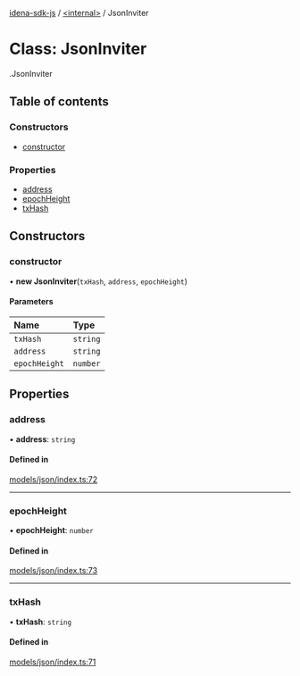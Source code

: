 [idena-sdk-js](../README.md) / [<internal\>](../modules/internal_.md) / JsonInviter

# Class: JsonInviter

[<internal>](../modules/internal_.md).JsonInviter

## Table of contents

### Constructors

- [constructor](internal_.JsonInviter.md#constructor)

### Properties

- [address](internal_.JsonInviter.md#address)
- [epochHeight](internal_.JsonInviter.md#epochheight)
- [txHash](internal_.JsonInviter.md#txhash)

## Constructors

### constructor

• **new JsonInviter**(`txHash`, `address`, `epochHeight`)

#### Parameters

| Name | Type |
| :------ | :------ |
| `txHash` | `string` |
| `address` | `string` |
| `epochHeight` | `number` |

## Properties

### address

• **address**: `string`

#### Defined in

[models/json/index.ts:72](https://github.com/idena-network/idena-sdk-js/blob/master/src/models/json/index.ts#L72)

___

### epochHeight

• **epochHeight**: `number`

#### Defined in

[models/json/index.ts:73](https://github.com/idena-network/idena-sdk-js/blob/master/src/models/json/index.ts#L73)

___

### txHash

• **txHash**: `string`

#### Defined in

[models/json/index.ts:71](https://github.com/idena-network/idena-sdk-js/blob/master/src/models/json/index.ts#L71)
